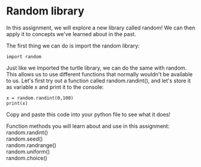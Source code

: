 # Random library

In this assignment, we will explore a new library called random! We can then apply it to concepts we've learned about in the past.

The first thing we can do is import the random library:
```
import random
```

Just like we imported the turtle library, we can do the same with random. This allows us to use different functions that normally wouldn't be available to us. Let's first try out a function called random.randint(), and let's store it as variable x and print it to the console:
```
x = random.randint(0,100)
print(x)
```
Copy and paste this code into your python file to see what it does!




Function methods you will learn about and use in this assignment:  
random.randint()  
random.seed()  
random.randrange()  
random.uniform()  
random.choice()  
